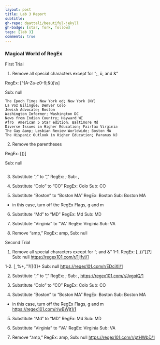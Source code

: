 ```yaml
---
layout: post
title: Lab 3 Report
subtitle:
gh-repo: daattali/beautiful-jekyll
gh-badge: [star, fork, follow]
tags: [lab 3]
comments: true
---
```


### Magical World of RegEx
First Trial
1. Remove all special characters except for “;, ü, and &”

RegEx: [^(A-Za-z0-9;&ü)\s]

Sub: null

`````
The Epoch Times New York ed; New York (NY)
La Voz Bilingüe; Denver Colo
Jewish Advocate; Boston
Washington Informer; Washington DC
News from Indian Country; Hayward WI
Afro  American 5 Star edition; Baltimore Md
Diverse Issues in Higher Education; Fairfax Virginia
The Gay &amp; Lesbian Review Worldwide; Boston MA
The Hispanic Outlook in Higher Education; Paramus NJ
`````

2. Remove the parentheses

RegEx: [()]

Sub: null

`````
`````


3. Substitute “;” to “,”
RegEx: ;
Sub: ,


4. Substitute “Colo” to “CO”
RegEx: Colo
Sub: CO


5. Substitute “Boston” to “Boston MA”
RegEx: Boston
Sub: Boston MA
* in this case, turn off the RegEx Flags, g and m


6. Substitute “Md” to “MD”
RegEx: Md
Sub: MD


7. Substitute “Virginia” to “VA”
RegEx: Virginia
Sub: VA

8. Remove “amp,”
RegEx: amp,
Sub: null

Second Trial
1. Remove all special characters except for “; and &”
1-1. RegEx: [,.(\)"[\]?]
Sub: null
https://regex101.com/r/1jlfvl/1

1-2. [_%+,."?[\]()]+
Sub: null
https://regex101.com/r/EDciXI/1

2. Substitute “;” to “,”
RegEx: ;
Sub: ,
https://regex101.com/r/JvgoiQ/1

3. Substitute “Colo” to “CO”
RegEx: Colo
Sub: CO

4. Substitute “Boston” to “Boston MA”
RegEx: Boston
Sub: Boston MA
* in this case, turn off the RegEx Flags, g and m
https://regex101.com/r/wBWjt1/1

5. Substitute “Md” to “MD”
RegEx: Md
Sub: MD

6. Substitute “Virginia” to “VA”
RegEx: Virginia
Sub: VA

7. Remove “amp,”
RegEx: amp,
Sub: null
https://regex101.com/r/ptHWbD/1
